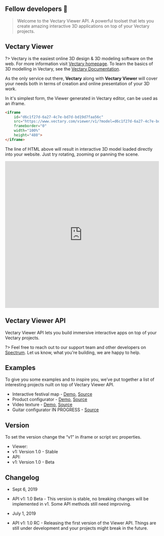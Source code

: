 ## Fellow developers &#128406;

> Welcome to the Vectary Viewer API. A powerful toolset that lets you create amazing interactive 3D applications on top of your Vectary projects.

## Vectary Viewer

?> Vectary is the easiest online 3D design & 3D modeling software on the web. For more information visit [Vectary homepage](https://www.vectary.com). To learn the basics of 3D modelling in Vectary, see the [Vectary Documentation](https://www.vectary.com/docs/).

As the only service out there, **Vectary** along with **Vectary Viewer** will cover your needs both in terms of creation and online presentation of your 3D work. 

In it's simplest form, the Viewer generated in Vectary editor, can be used as an iframe.

```html
<iframe 
    id="d6c1f27d-6a27-4c7e-bd7d-bd19d7faa56c" 
    src="https://www.vectary.com/viewer/v1/?model=d6c1f27d-6a27-4c7e-bd7d-bd19d7faa56c&turntable=-2" 
    frameborder="0" 
    width="100%" 
    height="480">
</iframe>
```
The line of HTML above will result in interactive 3D model loaded directly into your website. Just try rotating, zooming or panning the scene.

<iframe id="d6c1f27d-6a27-4c7e-bd7d-bd19d7faa56c" src="https://www.vectary.com/viewer/v1/?model=d6c1f27d-6a27-4c7e-bd7d-bd19d7faa56c&turntable=-2" frameborder="0" width="100%" height="480"></iframe>

## Vectary Viewer API

Vectary Viewer API lets you build immersive interactive apps on top of your Vectary projects.


?> Feel free to reach out to our support team and other developers on [Spectrum](https://spectrum.chat/vectary). Let us know, what you're building, we are happy to help.

## Examples

To give you some examples and to inspire you, we’ve put together a list of interesting projects nuilt on top of Vectary Viewer API.

- Interactive festival map - [Demo](https://vectary-grape19.now.sh), [Source](https://github.com/vectary/grape-festival-map)
- Product configurator - [Demo](https://pocsports-demo.vectary.now.sh/), [Source](https://github.com/vectary/pocsports-demo)
- Video texture - [Demo](https://lyft-demo.vectary.now.sh/), [Source](https://github.com/vectary/lyft-demo)
- Guitar configurator IN PROGRESS - [Source](https://github.com/vectary/dowina-guitar-configurator)

## Version

To set the version change the “v1” in iframe or script src properties.

- Viewer:
 - v1: Version 1.0 - Stable
- API:
 - v1: Version 1.0 - Beta

## Changelog

- Sept 6, 2019
 - API v1: 1.0 Beta - This version is stable, no breaking changes will be implemented in v1. Some API methods still need improving.

- July 1, 2019
 - API v1: 1.0 RC - Releasing the first version of the Viewer API. Things are still under development and your projects might break in the future.
